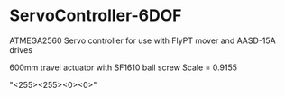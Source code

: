 # ServoController-6DOF
ATMEGA2560 Servo controller for use with FlyPT mover and AASD-15A drives

600mm travel actuator with SF1610 ball screw
Scale = 0.9155

"<255><255><a1><a2><a3><0><0>"

